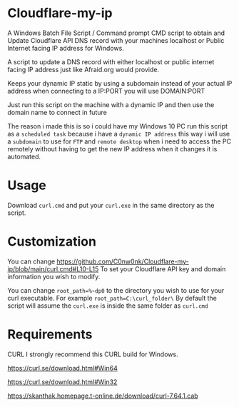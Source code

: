 # Cloudflare-my-ip

A Windows Batch File Script / Command prompt CMD script to obtain and Update Cloudflare API DNS record with your machines localhost or Public Internet facing IP address for Windows.

A script to update a DNS record with either localhost or public internet facing IP address just like Afraid.org would provide.


Keeps your dynamic IP static by using a subdomain instead of your actual IP address when connecting to a IP:PORT you will use DOMAIN:PORT 


Just run this script on the machine with a dynamic IP and then use the domain name to connect in future


The reason i made this is so i could have my Windows 10 PC run this script as a `scheduled task` because i have a `dynamic IP address` this way i will use a `subdomain` to use for `FTP` and `remote desktop` when i need to access the PC remotely without having to get the new IP address when it changes it is automated.

# Usage

Download ```curl.cmd``` and put your ```curl.exe``` in the same directory as the script.

# Customization

You can change https://github.com/C0nw0nk/Cloudflare-my-ip/blob/main/curl.cmd#L10-L15 To set your Cloudflare API key and domain information you wish to modify.

You can change ```root_path=%~dp0``` to the directory you wish to use for your curl executable. For example ```root_path=C:\curl_folder\``` By default the script will assume the ```curl.exe``` is inside the same folder as ```curl.cmd```


# Requirements

CURL I strongly recommend this CURL build for Windows.

https://curl.se/download.html#Win64

https://curl.se/download.html#Win32

https://skanthak.homepage.t-online.de/download/curl-7.64.1.cab
